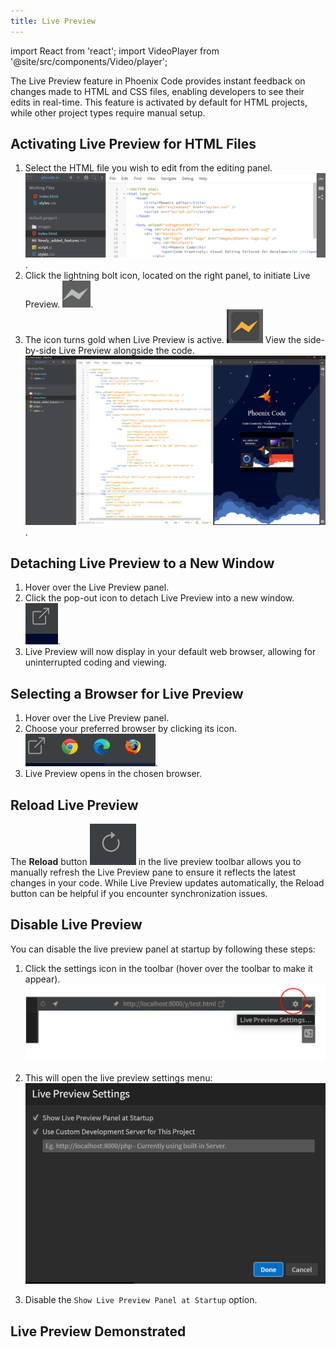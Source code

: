 ```yaml
---
title: Live Preview
---
```

import React from 'react';
import VideoPlayer from '@site/src/components/Video/player';

The Live Preview feature in Phoenix Code provides instant feedback on changes made to HTML and CSS files, enabling developers to see their edits in real-time. This feature is activated by default for HTML projects, while other project types require manual setup.

## Activating Live Preview for HTML Files
1. Select the HTML file you wish to edit from the editing panel.
   ![Open file](images/livePreview/open.png "Open the HTML file from the editing panel").
2. Click the lightning bolt icon, located on the right panel, to initiate Live Preview.
   ![Lightning icon](images/livePreview/off.png "Initiate Live Preview by clicking the lightning icon").
3. The icon turns gold when Live Preview is active.
   ![Lightning icon active](images/livePreview/on.png)
   View the side-by-side Live Preview alongside the code.
   ![Live Preview active](images/livePreview/livepreviewon.png "Live Preview alongside code").

## Detaching Live Preview to a New Window
1. Hover over the Live Preview panel.
2. Click the pop-out icon to detach Live Preview into a new window.
   ![Detaching to new window](images/livePreview/popout.png "Click to detach Live Preview to a new window").
3. Live Preview will now display in your default web browser, allowing for uninterrupted coding and viewing.

## Selecting a Browser for Live Preview
1. Hover over the Live Preview panel.
2. Choose your preferred browser by clicking its icon. ![Browser selected](images/livePreview/browser-choice.png "Live Preview in selected browser").
3. Live Preview opens in the chosen browser.

## Reload Live Preview
The **Reload** button ![Reload Live Preview](./images/livePreview/reload.png) in the live preview toolbar allows you to manually refresh the Live Preview pane to ensure it reflects the latest changes in your code. While Live Preview updates automatically, the Reload button can be helpful if you encounter synchronization issues.

## Disable Live Preview
You can disable the live preview panel at startup by following these steps:
1. Click the settings icon in the toolbar (hover over the toolbar to make it appear).
![Settings Icon](./images/livePreview/settings-gear.png)

2. This will open the live preview settings menu: 
![Settings menu](./images/livePreview/live-preview-settings-menu.png)
3. Disable the `Show Live Preview Panel at Startup` option.


## Live Preview Demonstrated
<VideoPlayer 
  src="https://docs-images.phcode.dev/videos/phcode.io-site/live_preview.mp4"
/>

